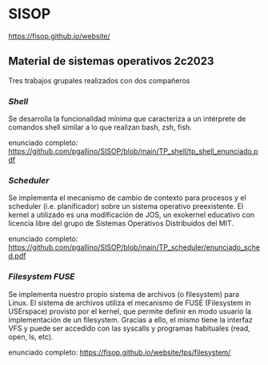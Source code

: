 # SISOP
https://fisop.github.io/website/

## Material de sistemas operativos 2c2023

Tres trabajos grupales realizados con dos compañeros

### ***Shell***
Se desarrolla la funcionalidad mínima que caracteriza a un intérprete de comandos shell similar a lo que realizan bash, zsh, fish.

enunciado completo: https://github.com/pgallino/SISOP/blob/main/TP_shell/tp_shell_enunciado.pdf

### ***Scheduler***
Se implementa el mecanismo de cambio de contexto para procesos y el scheduler (i.e. planificador) sobre un sistema operativo preexistente. 
El kernel a utilizado es una modificación de JOS, un exokernel educativo con licencia libre del grupo de Sistemas Operativos Distribuidos del MIT.

enunciado completo: https://github.com/pgallino/SISOP/blob/main/TP_scheduler/enunciado_sched.pdf

### ***Filesystem FUSE***
Se implementa nuestro propio sistema de archivos (o filesystem) para Linux. El sistema de archivos utiliza el mecanismo de FUSE (Filesystem in USErspace) provisto por el kernel, que permite definir en modo usuario la implementación de un filesystem. Gracias a ello, el mismo tiene la interfaz VFS y puede ser accedido con las syscalls y programas habituales (read, open, ls, etc).

enunciado completo: https://fisop.github.io/website/tps/filesystem/
